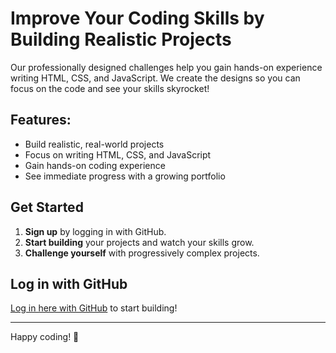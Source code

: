 # Improve Your Coding Skills by Building Realistic Projects

Our professionally designed challenges help you gain hands-on experience writing HTML, CSS, and JavaScript. We create the designs so you can focus on the code and see your skills skyrocket!

## Features:
- Build realistic, real-world projects
- Focus on writing HTML, CSS, and JavaScript
- Gain hands-on coding experience
- See immediate progress with a growing portfolio

## Get Started
1. **Sign up** by logging in with GitHub.
2. **Start building** your projects and watch your skills grow.
3. **Challenge yourself** with progressively complex projects.

## Log in with GitHub
[Log in here with GitHub](#) to start building!

---

Happy coding! 🚀
